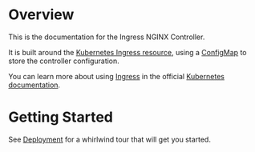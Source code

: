 # Overview

This is the documentation for the Ingress NGINX Controller.

It is built around the [Kubernetes Ingress resource](https://kubernetes.io/docs/concepts/services-networking/ingress/), using a [ConfigMap](https://kubernetes.io/docs/concepts/configuration/configmap/) to store the controller configuration.

You can learn more about using [Ingress](https://kubernetes.io/docs/concepts/services-networking/ingress/) in the official [Kubernetes documentation](https://docs.k8s.io).

# Getting Started

See [Deployment](./deploy/) for a whirlwind tour that will get you started.

